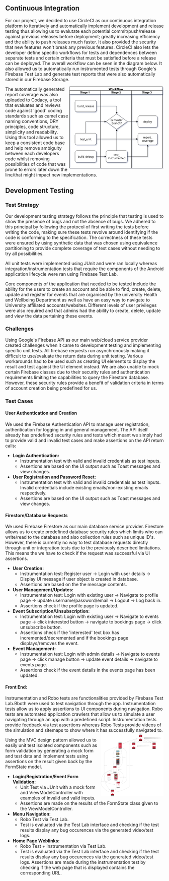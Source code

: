 ## Continuous Integration
For our project, we decided to use CircleCI as our continuous integration platform to iteratively and automatically implement development and release testing thus allowing us to evalutate each potential commit/push/release against previous releases before deployment; greatly increasing efficiency and the ability to push releases much faster. It also provided the security that new features won't break any previous features. CircleCI also lets the developer define specific workflows for tests and dependences between separate tests and certain criteria that must be satisfied before a release can be deployed. The overall workflow can be seen in the diagram below. It also allowed us to automatically run instrumented tests through Google's Firebase Test Lab and generate test reports that were also automatically stored in our Firebase Storage.

<img src="CI_Workflow.png" align="right" alt="drawing" width="300"/>

The automatically generated report coverage was also uploaded to Codacy, a tool that evaluates and reviews code against 'good' coding standards such as camel case naming conventions, DRY principles, code structure, simplicity and readability. Using this tool allowed us to keep a consistent code base and help remove ambiguity between each developers code whilst removing possibilities of code that was prone to errors later down the line/that might impact new implementations.

## Development Testing

### Test Strategy
Our development testing strategy follows the principle that testing is used to show the presence of bugs and not the absence of bugs. We adhered to this principal by following the protocol of first writing the tests before writing the code, making sure these tests revolve around identifying if the code is conforming to the specification. The correctness of these tests were ensured by using synthetic data that was chosen using equivalence partitioning to provide complete coverage of test cases without needing to try all possibilities.

All unit tests were implemented using JUnit and were ran locally whereas integration/instrumentation tests that require the components of the Android application lifecycle were ran using Firebase Test Lab.

Core components of the application that needed to be tested include the ability for the users to create an account and be able to find, create, delete, update and register for events that are organised by the university Health and Wellbeing Department as well as have an easy way to navigate to University affiliated accounts/websites. Different levels of user privileges were also required and that admins had the ability to create, delete, update and view the data pertaining these events.

### Challenges
Using Google's Firebase API as our main web/cloud service provider created challenges when it came to development testing and implementing specific unit tests. All firebase requests run asynchronously making it difficult to use/evaluate the return data during unit testing. Various workarounds had to be used such as creating UI elements to display the result and test against the UI element instead. We are also unable to mock certain Firebase classes due to their security rules and authentication requirements limiting the capabilities to query the Firestore database. However, these security rules provide a benefit of validation criteria in terms of account creation being predefined for us.

### Test Cases


 #### User Authentication and Creation
  We used the Firebase Authentication API to manage user registration, authentication for logging in and general management. The API itself already has predefined security rules and tests which meant we simply had to provide valid and invalid test cases and make assertions on the API return calls:
  -  **Login Authentication:**
      - Instrumentation test with valid and invalid credentials as test inputs.
      - Assertions are based on the UI output such as Toast messages and view changes.  
  - **User Registration and Password Reset:**
      - Instrumentation test with valid and invalid credentials as test inputs. Invalid credentials include existing emails/non-existing emails respectively.
      - Assertions are based on the UI output such as Toast messages and view changes.




 #### Firestore/Database Requests
  We used Firebase Firestore as our main database service provider. Firestore allows us to create predefined database security rules which limits who can write/read to the database and also collection rules such as unique ID's. However, there is currently no way to test database requests directly through unit or integration tests due to the previously described limitations. This means the we have to check if the request was successful via UI assertions.
  - **User Creation:**
    - Instrumentation test: Register user -> Login with user details -> Display UI message if user object is created in database.
    - Assertions are based on the the message contents.
  - **User Management/Updates:**
    - Instrumentation test: Login with existing user -> Navigate to profile page -> update username/password/email -> Logout -> Log back in.
    - Assertions check if the profile page is updated.
  - **Event Subscription/Unsubscription:**
    - Instrumentation test: Login with existing user -> Navigate to events page -> click interested button -> navigate to bookings page -> click unsubscribe button.
    - Assertions check if the 'interested' text box has incremented/decremented and if the bookings page displays/removes the event.
  - **Event Management:**
    - Instrumentation test: Login with admin details -> Navigate to events page -> click manage button -> update event details -> navigate to events page.
    - Assertions check if the event details in the events page has been updated.


 #### Front End:
  Instrumentation and Robo tests are functionalities provided by Firebase Test Lab.Bboth were used to test navigation through the app. Instrumentation tests allow us to apply assertions to UI components during navigation. Robo tests are automated application crawlers that allow us to simulate a user navigating through an app with a predefined script. Instrumentation tests provide feedback via test assertions whereas Robo Tests provide videos of the simulation and sitemaps to show where it has successfully navigated to.
  <img src="UserRoboSitemap.png" align="right" alt="drawing" width="200"/>


  Using the MVC design pattern allowed us to easily unit test isolated components such as form validation by generating a mock form and test data and implement tests using assertions on the result given back by the FormState model.

  - **Login/Registration/Event Form Validation:**
    - Unit Test via JUnit with a mock form and ViewModelController with examples of invalid and valid inputs.
    - Assertions are made on the results of the FormState class given to the ViewModelController.
  - **Menu Navigation:**
    - Robo Test via Test Lab.
    - Test is evaluated via the Test Lab interface and checking if the test results display any bug occurences via the generated video/test logs.
  - **Home Page Weblinks:**
    - Robo Test + Instrumentation via Test Lab.
    - Test is evaluated via the Test Lab interface and checking if the test results display any bug occurences via the generated video/test logs. Assertions are made during the instrumentation test by checking if the web page that is displayed contains the corresponding URL.
